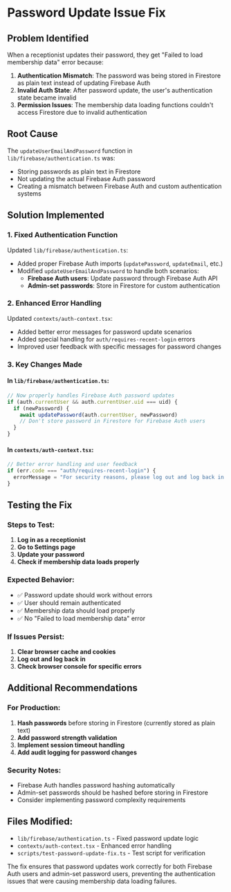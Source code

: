# Password Update Issue Fix

## Problem Identified
When a receptionist updates their password, they get "Failed to load membership data" error because:

1. **Authentication Mismatch**: The password was being stored in Firestore as plain text instead of updating Firebase Auth
2. **Invalid Auth State**: After password update, the user's authentication state became invalid
3. **Permission Issues**: The membership data loading functions couldn't access Firestore due to invalid authentication

## Root Cause
The `updateUserEmailAndPassword` function in `lib/firebase/authentication.ts` was:
- Storing passwords as plain text in Firestore
- Not updating the actual Firebase Auth password
- Creating a mismatch between Firebase Auth and custom authentication systems

## Solution Implemented

### 1. Fixed Authentication Function
Updated `lib/firebase/authentication.ts`:
- Added proper Firebase Auth imports (`updatePassword`, `updateEmail`, etc.)
- Modified `updateUserEmailAndPassword` to handle both scenarios:
  - **Firebase Auth users**: Update password through Firebase Auth API
  - **Admin-set passwords**: Store in Firestore for custom authentication

### 2. Enhanced Error Handling
Updated `contexts/auth-context.tsx`:
- Added better error messages for password update scenarios
- Added special handling for `auth/requires-recent-login` errors
- Improved user feedback with specific messages for password changes

### 3. Key Changes Made

#### In `lib/firebase/authentication.ts`:
```typescript
// Now properly handles Firebase Auth password updates
if (auth.currentUser && auth.currentUser.uid === uid) {
  if (newPassword) {
    await updatePassword(auth.currentUser, newPassword)
    // Don't store password in Firestore for Firebase Auth users
  }
}
```

#### In `contexts/auth-context.tsx`:
```typescript
// Better error handling and user feedback
if (err.code === "auth/requires-recent-login") {
  errorMessage = "For security reasons, please log out and log back in before changing your password."
}
```

## Testing the Fix

### Steps to Test:
1. **Log in as a receptionist**
2. **Go to Settings page**
3. **Update your password**
4. **Check if membership data loads properly**

### Expected Behavior:
- ✅ Password update should work without errors
- ✅ User should remain authenticated
- ✅ Membership data should load properly
- ✅ No "Failed to load membership data" error

### If Issues Persist:
1. **Clear browser cache and cookies**
2. **Log out and log back in**
3. **Check browser console for specific errors**

## Additional Recommendations

### For Production:
1. **Hash passwords** before storing in Firestore (currently stored as plain text)
2. **Add password strength validation**
3. **Implement session timeout handling**
4. **Add audit logging for password changes**

### Security Notes:
- Firebase Auth handles password hashing automatically
- Admin-set passwords should be hashed before storing in Firestore
- Consider implementing password complexity requirements

## Files Modified:
- `lib/firebase/authentication.ts` - Fixed password update logic
- `contexts/auth-context.tsx` - Enhanced error handling
- `scripts/test-password-update-fix.ts` - Test script for verification

The fix ensures that password updates work correctly for both Firebase Auth users and admin-set password users, preventing the authentication issues that were causing membership data loading failures.
















